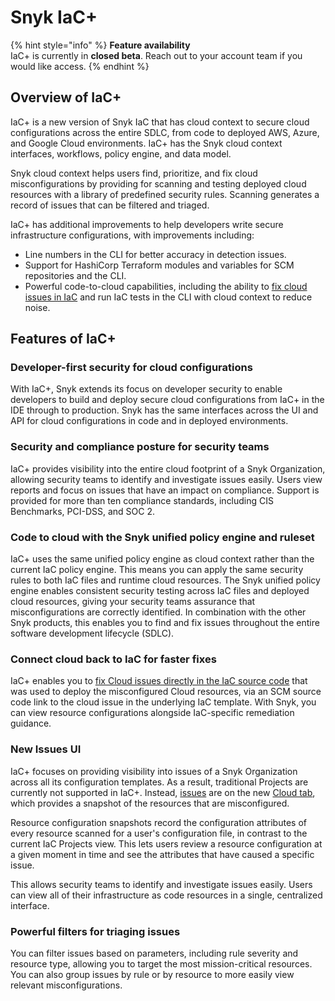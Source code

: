# Snyk IaC+

{% hint style="info" %}
**Feature availability**\
IaC+ is currently in **closed beta**. Reach out to your account team if you would like access.
{% endhint %}

## Overview of IaC+

IaC+ is a new version of Snyk IaC that has cloud context to secure cloud configurations across the entire SDLC, from code to deployed AWS, Azure, and Google Cloud environments. IaC+ has the Snyk cloud context interfaces, workflows, policy engine, and data model.

Snyk cloud context helps users find, prioritize, and fix cloud misconfigurations by providing for scanning and testing deployed cloud resources with a library of predefined security rules. Scanning generates a record of issues that can be filtered and triaged.

IaC+ has additional improvements to help developers write secure infrastructure configurations, with improvements including:

* Line numbers in the CLI for better accuracy in detection issues.
* Support for HashiCorp Terraform modules and variables for SCM repositories and the CLI.
* Powerful code-to-cloud capabilities, including the ability to [fix cloud issues in IaC](fix-cloud-issues-in-integrated-iac.md) and run IaC tests in the CLI with cloud context to reduce noise.

## Features of IaC+

### Developer-first security for cloud configurations

With IaC+, Snyk extends its focus on developer security to enable developers to build and deploy secure cloud configurations from IaC+ in the IDE through to production. Snyk has the same interfaces across the UI and API for cloud configurations in code and in deployed environments.

### Security and compliance posture for security teams

IaC+ provides visibility into the entire cloud footprint of a Snyk Organization, allowing security teams to identify and investigate issues easily. Users view reports and focus on issues that have an impact on compliance. Support is provided for more than ten compliance standards, including CIS Benchmarks, PCI-DSS, and SOC 2.

### Code to cloud with the Snyk unified policy engine and ruleset

IaC+ uses the same unified policy engine as cloud context rather than the current IaC policy engine. This means you can apply the same security rules to both IaC files and runtime cloud resources. The Snyk unified policy engine enables consistent security testing across IaC files and deployed cloud resources, giving your security teams assurance that misconfigurations are correctly identified. In combination with the other Snyk products, this enables you to find and fix issues throughout the entire software development lifecycle (SDLC).

### Connect cloud back to IaC for faster fixes

IaC+ enables you to [fix Cloud issues directly in the IaC source code](fix-cloud-issues-in-integrated-iac.md) that was used to deploy the misconfigured Cloud resources, via an SCM source code link to the cloud issue in the underlying IaC template. With Snyk, you can view resource configurations alongside IaC-specific remediation guidance.

### New Issues UI

IaC+ focuses on providing visibility into issues of a Snyk Organization across all its configuration templates. As a result, traditional Projects are currently not supported in IaC+. Instead, [issues](cloud-and-integrated-iac-issues/) are on the new [Cloud tab](cloud-and-integrated-iac-issues/view-cloud-and-integragted-iac-issues-in-the-snyk-web-ui.md), which provides a snapshot of the resources that are misconfigured.

Resource configuration snapshots record the configuration attributes of every resource scanned for a user's configuration file, in contrast to the current IaC Projects view. This lets users review a resource configuration at a given moment in time and see the attributes that have caused a specific issue.

This allows security teams to identify and investigate issues easily. Users can view all of their infrastructure as code resources in a single, centralized interface.

### Powerful filters for triaging issues

You can filter issues based on parameters, including rule severity and resource type, allowing you to target the most mission-critical resources. You can also group issues by rule or by resource to more easily view relevant misconfigurations.

